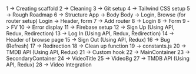 1 -> Creating scaffold
2 -> Cleaning
3 -> Git setup
4 -> Tailwind CSS setup
5 -> Rough Roadmap
6 -> Structure
App -> Body
Body -> Login, Browse (for router setup)
Login -> Header, form
7 -> Add router
8 -> Login 
8 -> Form
9 -> FV
10 -> Error display
11 -> Firebase setup
12 -> Sign Up (Using API, Redux, Redirection)
13 -> Log In (Using API, Redux, Redirection)
14 -> Header of browse page 
15 -> Sign Out (Using API, Redux)
16 -> Bug (Refresh)
17 -> Redirection
18 -> Clean up function
19 -> constants.js
20 -> TMDB API (Using API, Redux)
21 -> Custom hook
22 -> MainContainer
23 -> SecondaryContainer
24 -> VideoTitle
25 -> VideoBg
27 -> TMDB API (Using API, Redux)
28 -> Video Integration

